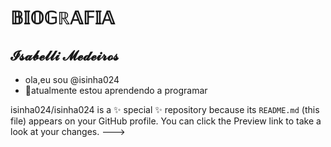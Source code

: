 # 𝔹𝕀𝕆𝔾ℝ𝔸𝔽𝕀𝔸
## 𝓘𝓼𝓪𝓫𝓮𝓵𝓵𝓲 𝓜𝓮𝓭𝓮𝓲𝓻𝓸𝓼
- ola,eu sou @isinha024
- 🌱atualmente estou aprendendo a programar


isinha024/isinha024 is a ✨ special ✨ repository because its `README.md` (this file) appears on your GitHub profile.
You can click the Preview link to take a look at your changes.
--->

